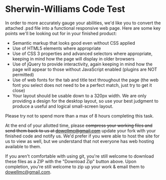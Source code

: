 Sherwin-Williams Code Test
==========================================

In order to more accurately gauge your abilities, we'd like you to convert the attached .psd file into a functional responsive web page. Here are some key points we'll be looking out for in your finished product:

* Semantic markup that looks good even without CSS applied
* Use of HTML5 elements where appropriate
* Use of CSS 3 properties and advanced selectors where appropriate, keeping in mind how the page will display in older browsers
* Use of jQuery to provide interactivity, again keeping in mind how the page will appear to those without JavaScript enabled (plugins are NOT permitted)
* Use of web fonts for the tab and title text throughout the page (the web font you select does not need to be a perfect match, just try to get it close)
* Your layout should be usable down to a 320px width. We are only providing a design for the desktop layout, so use your best judgment to produce a useful and logical small-screen layout. 

Please try not to spend more than a max of 8 hours completing this task. 

At the end of your allotted time, please ~~compress your working files and send them back to us at dowellmc@gmail.com~~ update your fork with your finished code and notify us. We'd prefer if you were able to host the site for us to view as well, but we understand that not everyone has web hosting available to them.

If you aren't comfortable with using git, you're still welcome to download these files as a ZIP with the "Download Zip" button above. Upon completion, you're still welcome to zip up your work & email them to dowellmc@gmail.com. 